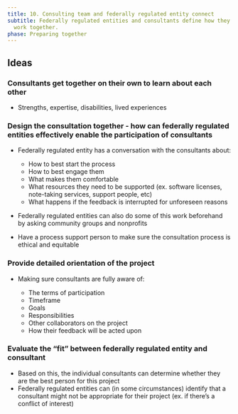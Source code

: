 ```yaml
---
title: 10. Consulting team and federally regulated entity connect
subtitle: Federally regulated entities and consultants define how they want to
  work together.
phase: Preparing together
---
```

## Ideas

### Consultants get together on their own to learn about each other

* Strengths, expertise, disabilities, lived experiences

### Design the consultation together - how can federally regulated entities effectively enable the participation of consultants

* Federally regulated entity has a conversation with the consultants about:

  * How to best start the process
  * How to best engage them
  * What makes them comfortable
  * What resources they need to be supported (ex. software licenses, note-taking services,  support people, etc)
  * What happens if the feedback is interrupted for unforeseen reasons
* Federally regulated entities can also do some of this work beforehand by asking community groups and nonprofits
* Have a process support person to make sure the consultation process is ethical and equitable 

### Provide detailed orientation of the project

* Making sure consultants are fully aware of:

  * The terms of participation
  * Timeframe
  * Goals
  * Responsibilities
  * Other collaborators on the project
  * How their feedback will be acted upon

### Evaluate the “fit” between federally regulated entity and consultant

* Based on this, the individual consultants can determine whether they are the best person for this project
* Federally regulated entities can (in some circumstances) identify that a consultant might not be appropriate for their project (ex. if there’s a conflict of interest)
